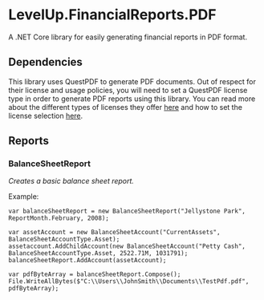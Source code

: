 # LevelUp.FinancialReports.PDF
A .NET Core library for easily generating financial reports in PDF format.

## Dependencies
This library uses QuestPDF to generate PDF documents. Out of respect for their license and usage policies, you will need to set a QuestPDF license type in order to generate PDF reports using this library.
You can read more about the different types of licenses they offer [here](https://www.questpdf.com/license/guide.html) and how to set the license selection [here](https://www.questpdf.com/license/configuration.html).

## Reports

### BalanceSheetReport
_Creates a basic balance sheet report._

Example:
```
var balanceSheetReport = new BalanceSheetReport("Jellystone Park", ReportMonth.February, 2008);

var assetAccount = new BalanceSheetAccount("CurrentAssets", BalanceSheetAccountType.Asset);
assetaccount.AddChildAccount(new BalanceSheetAccount("Petty Cash", BalanceSheetAccountType.Asset, 2522.71M, 1031791);
balanceSheetReport.AddAccount(assetAccount);

var pdfByteArray = balanceSheetReport.Compose();
File.WriteAllBytes($"C:\\Users\\JohnSmith\\Documents\\TestPdf.pdf", pdfByteArray);

```
